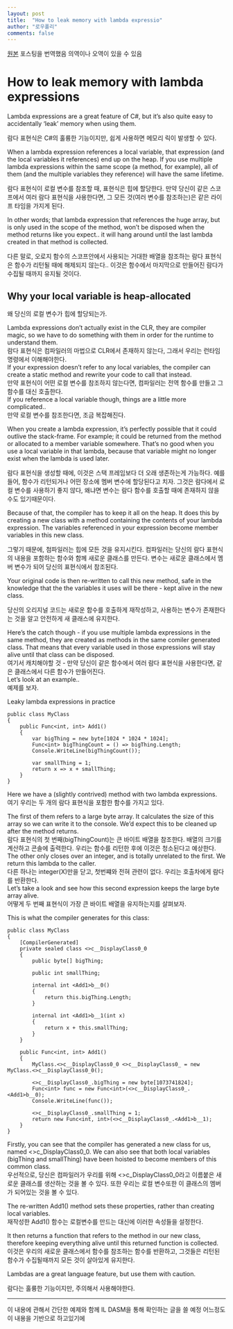 ```yaml
---
layout: post
title:  "How to leak memory with lambda expressio"
author: "로우폴리"
comments: false
---
```


[원본](http://www.davejsaunders.com/2017/05/06/memory-leak-lambdas.html)
포스팅을 번역했음
의역이나 오역이 있을 수 있음

# How to leak memory with lambda expressions  

Lambda expressions are a great feature of C#, but it’s also quite easy to accidentally ‘leak’ memory when using them.  

람다 표현식은 C#의 훌륭한 기능이지만, 쉽게 사용하면 메모리 릭이 발생할 수 있다.

When a lambda expression references a local variable, that expression (and the local variables it references) end up on the heap. If you use multiple lambda expressions within the same scope (a method, for example), all of them (and the multiple variables they reference) will have the same lifetime.  

람다 표현식이 로컬 변수를 참조할 때, 표현식은 힙에 할당한다. 만약 당신이 같은 스코프에서 여러 람다 표현식을 사용한다면, 그 모든 것(여러 변수를 참조하는)은 같은 라이프 타임을 가지게 된다.  

In other words; that lambda expression that references the huge array, but is only used in the scope of the method, won’t be disposed when the method returns like you expect.. it will hang around until the last lambda created in that method is collected.  

다른 말로, 오로지 함수의 스코프안에서 사용되는 거대한 배열을 참조하는 람다 표현식은 함수가 리턴될 때에 해제되지 않는다.. 이것은 함수에서 마지막으로 만들어진 람다가 수집될 때까지 유지될 것이다.  


## Why your local variable is heap-allocated  
왜 당신의 로컬 변수가 힙에 할당되는가. 

Lambda expressions don’t actually exist in the CLR, they are compiler magic, so we have to do something with them in order for the runtime to understand them.  
람다 표현식은 컴파일러의 마법으로 CLR에서 존재하지 않는다, 그래서 우리는 런타임 명령에서 이해해야한다.  
If your expression doesn’t refer to any local variables, the compiler can create a static method and rewrite your code to call that instead.  
만약 표현식이 어떤 로컬 변수를 참조하지 않는다면, 컴파일러는 전역 함수를 만들고 그 함수를 대신 호출한다.  
If you reference a local variable though, things are a little more complicated..  
만약 로컬 변수를 참조한다면, 조금 복잡해진다.

When you create a lambda expression, it’s perfectly possible that it could outlive the stack-frame. For example; it could be returned from the method or allocated to a member variable somewhere. That’s no good when you use a local variable in that lambda, because that variable might no longer exist when the lambda is used later.

람다 표현식을 생성할 때에, 이것은 스택 프레임보다 더 오래 생존하는게 가능하다. 예를들어, 함수가 리턴되거나 어떤 장소에 멤버 변수에 할당된다고 치자. 그것은 람다에서 로컬 변수를 사용하기 좋지 않다, 왜냐면 변수는 람다 함수를 호출할 때에 존재하지 않을 수도 있기때문이다.


Because of that, the compiler has to keep it all on the heap. It does this by creating a new class with a method containing the contents of your lambda expression. The variables referenced in your expression become member variables in this new class.

그렇기 때문에, 첨파일러는 힙에 모든 것을 유지시킨다. 컴파일러는 당신의 람다 표현식의 내용을 포함하는 함수와 함께 새로운 클래스를 만든다. 변수는 새로운 클래스에서 멤버 변수가 되어 당신의 표현식에서 참조된다.

Your original code is then re-written to call this new method, safe in the knowledge that the the variables it uses will be there - kept alive in the new class.

당신의 오리지널 코드는 새로운 함수를 호출하게 재작성하고, 사용하는 변수가 존재한다는 것을 알고 안전하게 새 클래스에 유지한다.  

Here’s the catch though - if you use multiple lambda expressions in the same method, they are created as methods in the same comiler generated class. That means that every variable used in those expressions will stay alive until that class can be disposed.  
여기서 캐치해야할 것 - 만약 당신이 같은 함수에서 여러 람다 표현식을 사용한다면, 같은 클래스에서 다른 함수가 만들어진다.  
Let’s look at an example..  
예제를 보자.

Leaky lambda expressions in practice  

    public class MyClass  
    {  
        public Func<int, int> Add1()  
        {  
            var bigThing = new byte[1024 * 1024 * 1024];  
            Func<int> bigThingCount = () => bigThing.Length;  
            Console.WriteLine(bigThingCount());  

            var smallThing = 1;  
            return x => x + smallThing;  
        }  
    }  

Here we have a (slightly contrived) method with two lambda expressions.  
여기 우리는 두 개의 람다 표현식을 포함한 함수를 가지고 있다.

The first of them refers to a large byte array. It calculates the size of this array so we can write it to the console. We’d expect this to be cleaned up after the method returns.   
람다 표현식의 첫 번째(bigThingCount)는 큰 바이트 배열을 참조한다. 배열의 크기를 계산하고 콘솔에 출력한다. 우리는 함수를 리턴한 후에 이것은 청소된다고 예상한다.  
The other only closes over an integer, and is totally unrelated to the first. We return this lambda to the caller.  
다른 하나는 integer(X)만을 닫고, 첫번쨰와 전혀 관련이 없다. 우리는 호출차에게 람다를 반환한다.  
Let’s take a look and see how this second expression keeps the large byte array alive.    
어떻게 두 번째 표현식이 가장 큰 바이트 배열을 유지하는지를 살펴보자.

This is what the compiler generates for this class:

    public class MyClass
    {
        [CompilerGenerated]
        private sealed class <>c__DisplayClass0_0
        {
            public byte[] bigThing;

            public int smallThing;

            internal int <Add1>b__0()
            {
                return this.bigThing.Length;
            }

            internal int <Add1>b__1(int x)
            {
                return x + this.smallThing;
            }
        }

        public Func<int, int> Add1()
        {
            MyClass.<>c__DisplayClass0_0 <>c__DisplayClass0_ = new MyClass.<>c__DisplayClass0_0();

            <>c__DisplayClass0_.bigThing = new byte[1073741824];
            Func<int> func = new Func<int>(<>c__DisplayClass0_.<Add1>b__0);
            Console.WriteLine(func());

            <>c__DisplayClass0_.smallThing = 1;
            return new Func<int, int>(<>c__DisplayClass0_.<Add1>b__1);
        }
    }
    
Firstly, you can see that the compiler has generated a new class for us, named <>c_DisplayClass0_0. We can also see that both local variables (bigThing and smallThing) have been hoisted to become members of this common class.  
우선적으로, 당신은 컴파일러가 우리를 위해 <>c_DisplayClass0_0라고 이름붙은 새로운 클래스를 생산하는 것을 볼 수 있다. 또한 우리는 로컬 변수또한 이 클래스의 멤버가 되어있는 것을 볼 수 있다.

The re-written Add1() method sets these properties, rather than creating local variables.  
재작성한 Add1() 함수는 로컬변수를 만드는 대신에 이러한 속성들을 설정한다.

It then returns a function that refers to the method in our new class, therefore keeping everything alive until this returned function is collected.  
이것은 우리의 새로운 클래스에서 함수를 참조하는 함수를 반환하고, 그것들은 리턴된 함수가 수집될때까지 모든 것이 살아있게 유지한다.

Lambdas are a great language feature, but use them with caution.

람다는 훌륭한 기능이지만, 주의해서 사용해야한다.  

----------------------

이 내용에 관해서 간단한 예제와 함께 IL DASM을 통해 확인하는 글을 쓸 예정
어느정도 이 내용을 기반으로 하고있기에 
